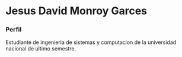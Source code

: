 # Jesus David Monroy Garces

### Perfil 
Estudiante de ingenieria de sistemas y computacion de la universidad nacional de ultimo semestre.
